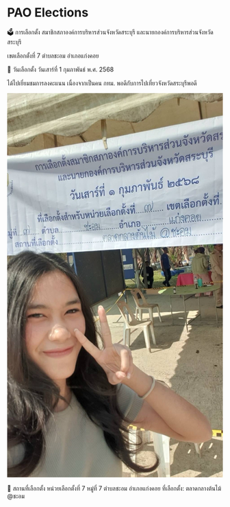 # **PAO Elections** #
<p> </p>
🗳️ การเลือกตั้ง สมาชิกสภาองค์การบริหารส่วนจังหวัดสระบุรี และนายกองค์การบริหารส่วนจังหวัดสระบุรี
<p> </p>
เขตเลือกตั้งที่ 7 ตำบลชะอม อำเภอแก่งคอย
<p> </p>
📅 วันเลือกตั้ง วันเสาร์ที่ 1 กุมภาพันธ์ พ.ศ. 2568
<p> </p>
ได้ไปเยี่ยมชมการลงคะแนน เนื่องจากเป็นคน กทม. พอดีกับการไปเที่ยวจังหวัดสระบุรีพอดี

![image1](Img/pao-1-2-2023.jpg) 

📍 สถานที่เลือกตั้ง
หน่วยเลือกตั้งที่ 7
หมู่ที่ 7 ตำบลชะอม อำเภอแก่งคอย 
ที่เลือกตั้ง: ตลาดกลางต้นไม้ @ชะอม
